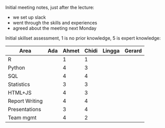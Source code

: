 Initial meeting notes, just after the lecture:

- we set up slack
- went through the skills and experiences
- agreed about the meeting next Monday


Initial skillset assessment, 1 is no prior knowledge, 5 is expert knowledge:

| Area     | Ada   | Ahmet  | Chidi  | Lingga | Gerard |
| -------- | ----- | ------ | ------ | ------ | ------ |
| R |  | 1 | 1 |   |  |
| Python |  | 4 | 3 |   |  |
| SQL |  | 4 | 4 |   |  |
| Statistics |  | 3 | 3 |   |  |
| HTML+JS |  | 4 | 3 |   |  |
| Report Writing |  | 4 | 4 |   |  |
| Presentations |  | 3 | 4 |   |  |
| Team mgmt | | 4| 2 | | |
